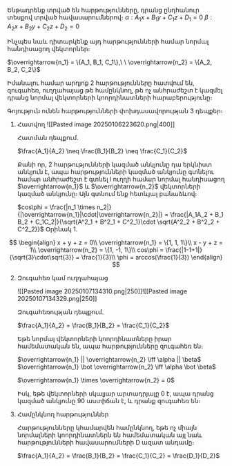 
Ենթադրենք տրված են հարթությունները, դրանց ընդհանուր տեսքով տրված հավասարումներով։
$\alpha: A_1x + B_1y + C_1z + D_1 = 0$
$\beta: A_2x + B_2y + C_2z + D_2 = 0$ 

Ինչպես նաև դիտարկենք այդ հարթությունների համար նորմալ հանդիսացող վեկտորներ։

$\overrightarrow{n_1} = \{A_1, B_1, C_1\},\ \  \overrightarrow{n_2} = \{A_2, B_2, C_2\}$

Իմանալու համար արդյոք 2 հարթությունները հատվում են, զուգահեռ, ուղղահայաց թե համընկնող, թե ոչ անհրաժեշտ է կազմել դրանց նորմալ վեկտորների կոորդինատների հարաբերությունը։

Գոյություն ունեն հարթությունների փոխդասավորության 3 դեպքեր։

1. Հատվող
   ![[Pasted image 20250106223620.png|400]]
   
   Հատման դեպքում․
   
   $\frac{A_1}{A_2} \neq \frac{B_1}{B_2} \neq \frac{C_1}{C_2}$
   
   Քանի որ, 2 հարթությունների կազմած անկյունը դա երկնիստ անկյուն է, ապա հարթությունների կազմած անկյունը գտնելու համար անհրաժեշտ է գտնել l ուղղի համար նորմալ հանդիսացող $\overrightarrow{n_1}$ և $\overrightarrow{n_2}$ վեկտորների կազմած անկյունը։ Այն գտնում ենք հետևյալ բանաձևով։
   
   $cos\phi = \frac{|n_1 \times n_2|}{|\overrightarrow{n_1}|\cdot|\overrightarrow{n_2}|} = \frac{|A_1A_2 + B_1 B_2 + C_1C_2|}{\sqrt{A^2_1 + B^2_1 + C^2_1}\cdot \sqrt{A^2_2 + B^2_2 + C^2_2}}$ 
   Օրինակ 1․

$$
\begin{align}
x + y + z = 0\\
\overrightarrow{n_1} = \{1, 1, 1\}\\
x - y + z = 1\\
\overrightarrow{n_2} = \{1, -1, 1\}\\
cos\phi = \frac{|1-1+1|}{\sqrt{3}\cdot\sqrt{3}} = \frac{1}{3}\\
\phi = arccos(\frac{1}{3})
\end{align}
$$

2. Զուգահեռ կամ ուղղահայաց
   
   ![[Pasted image 20250107134310.png|250]]![[Pasted image 20250107134329.png|250]]
   
   Զուգահեռության դեպքում․
   
   $\frac{A_1}{A_2} = \frac{B_1}{B_2} = \frac{C_1}{C_2}$
   
   Եթե նորմալ վեկտորների կոորդինատները իրար համեմատական են, ապա հարթությունները զուգահեռ են։
   
   $\overrightarrow{n_1} || \overrightarrow{n_2} \iff \alpha || \beta$
   $\overrightarrow{n_1} \bot \overrightarrow{n_2} \iff \alpha \bot \beta$
   
   $\overrightarrow{n_1} \times \overrightarrow{n_2} = 0$
   
   Իսկ, եթե վեկտորների սկալյար արտադրյալը 0 է, ապա դրանց կազմած անկյունը 90 աստիճան է, և դրանք զուգահեռ են։
   
3. Համընկնող հարթություններ
   
   Հարթությունները կհամարվեն համընկնող, եթե ոչ միայն նորմալների կոորդինատներն են համեմատական այլ նաև հարթությունների հավասարումների D ազատ անդամը։
   
   
   $\frac{A_1}{A_2} = \frac{B_1}{B_2} = \frac{C_1}{C_2} = \frac{D_1}{D_2}$
